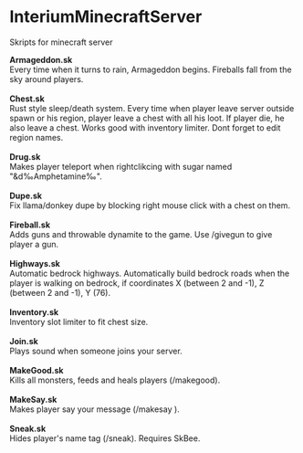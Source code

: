 # InteriumMinecraftServer
 Skripts for minecraft server

<b>Armageddon.sk</b><br>
Every time when it turns to rain, Armageddon begins. Fireballs fall from the sky around players.
<br><br>
<b>Chest.sk</b><br>
Rust style sleep/death system. Every time when player leave server outside spawn or his region, player leave a chest with all his loot. If player die, he also leave a chest.
Works good with inventory limiter. Dont forget to edit region names.
<br><br>
<b>Drug.sk</b><br>
Makes player teleport when rightclikcing with sugar named "&d‰Amphetamine‰".
<br><br>
<b>Dupe.sk</b><br>
Fix llama/donkey dupe by blocking right mouse click with a chest on them.
<br><br>
<b>Fireball.sk</b><br>
Adds guns and throwable dynamite to the game. Use /givegun <nickname> to give player a gun.
<br><br>
<b>Highways.sk</b><br>
Automatic bedrock highways. Automatically build bedrock roads when the player is walking on bedrock, if coordinates X (between 2 and -1),  Z (between 2 and -1), Y (76). 
<br><br>
<b>Inventory.sk</b><br>
Inventory slot limiter to fit chest size.
<br><br>
<b>Join.sk</b><br>
Plays sound when someone joins your server.
<br><br>
<b>MakeGood.sk</b><br>
Kills all monsters, feeds and heals players (/makegood).
<br><br>
<b>MakeSay.sk</b><br>
Makes player say your message (/makesay <nickname>). 
<br><br>
<b>Sneak.sk</b><br>
Hides player's name tag (/sneak). Requires SkBee. 
<br><br>